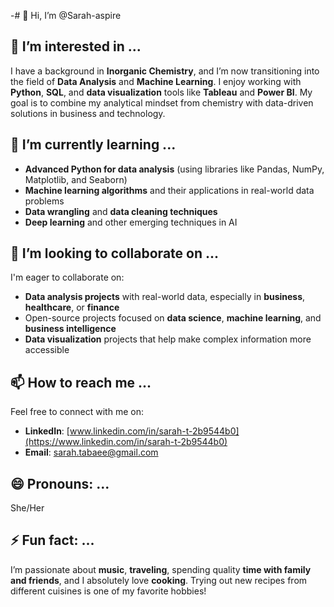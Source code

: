 -# 👋 Hi, I’m @Sarah-aspire

## 👀 I’m interested in ...
I have a background in **Inorganic Chemistry**, and I’m now transitioning into the field of
**Data Analysis** and **Machine Learning**. I enjoy working with **Python**, **SQL**, and **data visualization** tools like **Tableau** and **Power BI**. 
My goal is to combine my analytical mindset from chemistry with data-driven solutions in business and technology.

## 🌱 I’m currently learning ...
- **Advanced Python for data analysis** (using libraries like Pandas, NumPy, Matplotlib, and Seaborn)
- **Machine learning algorithms** and their applications in real-world data problems
- **Data wrangling** and **data cleaning techniques**
- **Deep learning** and other emerging techniques in AI

## 💞️ I’m looking to collaborate on ...
I'm eager to collaborate on:
- **Data analysis projects** with real-world data, especially in **business**, **healthcare**, or **finance**
- Open-source projects focused on **data science**, **machine learning**, and **business intelligence**
- **Data visualization** projects that help make complex information more accessible

## 📫 How to reach me ...
Feel free to connect with me on:
- **LinkedIn**: [www.linkedin.com/in/sarah-t-2b9544b0](https://www.linkedin.com/in/sarah-t-2b9544b0)
- **Email**: [sarah.tabaee@gmail.com](mailto:sarah:tabaee@gmail.com)


## 😄 Pronouns: ...
She/Her

## ⚡ Fun fact: ...
I’m passionate about **music**, **traveling**, spending quality **time with family and friends**, 
and I absolutely love **cooking**. Trying out new recipes from different cuisines is one of my favorite hobbies!

<!---
Sarah-aspire/Sarah-aspire is a ✨ special ✨ repository because its `README.md` (this file) appears on your GitHub profile.
You can click the Preview link to take a look at your changes.
--->
